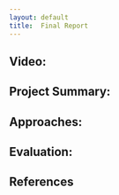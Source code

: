 ```yaml
---
layout:	default
title:	Final Report
---
```


## Video:

## Project Summary:

## Approaches:

## Evaluation:

## References
